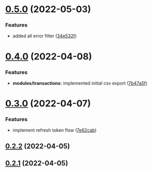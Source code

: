 # [0.5.0](https://github.com/broodd/budgetify-backend/compare/v0.4.0...v0.5.0) (2022-05-03)


### Features

* added all error filter ([34e532f](https://github.com/broodd/budgetify-backend/commit/34e532ff7d769de8b09eae71474206a835686aa3))



# [0.4.0](https://github.com/broodd/budgetify-backend/compare/v0.3.0...v0.4.0) (2022-04-08)


### Features

* **modules/transactions:** implemented initial csv export ([7b47a5f](https://github.com/broodd/budgetify-backend/commit/7b47a5f921e6ac64971c89ae4f84ef04604e65b0))



# [0.3.0](https://github.com/broodd/budgetify-backend/compare/v0.2.2...v0.3.0) (2022-04-07)


### Features

* implement refresh token flow ([7e62cab](https://github.com/broodd/budgetify-backend/commit/7e62cab9d7e4c44427b4d3a2594c25cfad2757e9))



## [0.2.2](https://github.com/broodd/budgetify-backend/compare/v0.2.1...v0.2.2) (2022-04-05)



## [0.2.1](https://github.com/broodd/budgetify-backend/compare/v0.2.0...v0.2.1) (2022-04-05)



